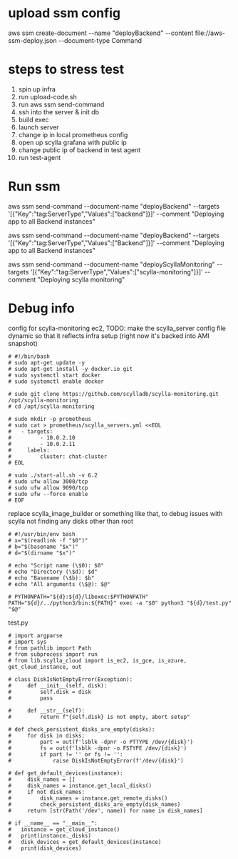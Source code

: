 
# upload ssm config
aws ssm create-document --name "deployBackend" --content file://aws-ssm-deploy.json --document-type Command

# steps to stress test
1. spin up infra
2. run upload-code.sh
3. run aws ssm send-command
4. ssh into the server & init db
5. build exec
6. launch server
7. change ip in local prometheus config
8. open up scylla grafana with public ip
9. change public ip of backend in test agent
10. run test-agent

# Run ssm 
aws ssm send-command --document-name "deployBackend" --targets '[{"Key":"tag:ServerType","Values":["backend"]}]' --comment "Deploying app to all Backend instances"

aws ssm send-command --document-name "deployBackend" --targets '[{"Key":"tag:ServerType","Values":["Backend"]}]' --comment "Deploying app to all Backend instances"

aws ssm send-command --document-name "deployScyllaMonitoring" --targets '[{"Key":"tag:ServerType","Values":["scylla-monitoring"]}]' --comment "Deploying scylla monitoring"

# Debug info

config for scylla-monitoring ec2, TODO: make the scylla_server config file dynamic so that it reflects infra setup (right now it's backed into AMI snapshot)
```
# #!/bin/bash
# sudo apt-get update -y
# sudo apt-get install -y docker.io git
# sudo systemctl start docker
# sudo systemctl enable docker

# sudo git clone https://github.com/scylladb/scylla-monitoring.git /opt/scylla-monitoring
# cd /opt/scylla-monitoring

# sudo mkdir -p prometheus
# sudo cat > prometheus/scylla_servers.yml <<EOL
#   - targets:
#         - 10.0.2.10
#         - 10.0.2.11
#     labels:
#         cluster: chat-cluster
# EOL

# sudo ./start-all.sh -v 6.2
# sudo ufw allow 3000/tcp
# sudo ufw allow 9090/tcp
# sudo ufw --force enable
# EOF
```


replace scylla_image_builder or something like that, to debug issues with scylla not finding any disks other than root
```
# #!/usr/bin/env bash
# x="$(readlink -f "$0")"
# b="$(basename "$x")"
# d="$(dirname "$x")"

# echo "Script name (\$0): $0"
# echo "Directory (\$d): $d"
# echo "Basename (\$b): $b"
# echo "All arguments (\$@): $@"

# PYTHONPATH="${d}:${d}/libexec:$PYTHONPATH" PATH="${d}/../python3/bin:${PATH}" exec -a "$0" python3 "${d}/test.py" "$@"
```

test.py
```
# import argparse
# import sys
# from pathlib import Path
# from subprocess import run
# from lib.scylla_cloud import is_ec2, is_gce, is_azure, get_cloud_instance, out

# class DiskIsNotEmptyError(Exception):
#     def __init__(self, disk):
#         self.disk = disk
#         pass

#     def __str__(self):
#         return f"{self.disk} is not empty, abort setup"

# def check_persistent_disks_are_empty(disks):
#     for disk in disks:
#         part = out(f'lsblk -dpnr -o PTTYPE /dev/{disk}')
#         fs = out(f'lsblk -dpnr -o FSTYPE /dev/{disk}')
#         if part != '' or fs != '':
#             raise DiskIsNotEmptyError(f'/dev/{disk}')

# def get_default_devices(instance):
#     disk_names = []
#     disk_names = instance.get_local_disks()
#     if not disk_names:
#         disk_names = instance.get_remote_disks()
#         check_persistent_disks_are_empty(disk_names)
#     return [str(Path('/dev', name)) for name in disk_names]

# if __name__ == "__main__":
#   instance = get_cloud_instance()
#   print(instance._disks)
#   disk_devices = get_default_devices(instance)
#   print(disk_devices)
```
